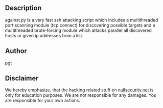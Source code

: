 Description
-----------
against.py is a very fast ssh attacking script which includes a multithreaded
port scanning module (tcp connect) for discovering possible targets and a
multithreaded brute-forcing module which attacks parallel all discovered hosts
or given ip addresses from a list.

Author
------
pgt

Disclaimer
----------
We hereby emphasize, that the hacking related stuff on
[nullsecurity.net](http://nullsecurity.net) is only for education purposes.
We are not responsible for any damages. You are responsible for your own
actions.
